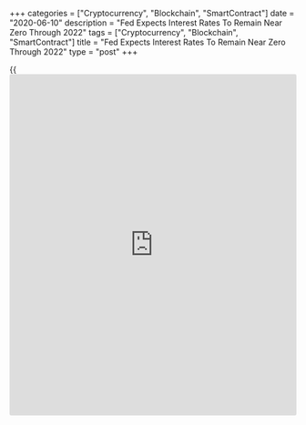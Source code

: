 +++
categories = ["Cryptocurrency", "Blockchain", "SmartContract"]
date = "2020-06-10"
description = "Fed Expects Interest Rates To Remain Near Zero Through 2022"
tags = ["Cryptocurrency", "Blockchain", "SmartContract"]
title = "Fed Expects Interest Rates To Remain Near Zero Through 2022"
type = "post"
+++

{{<iframe id="large-banner" src="https://www.bounty.group/#slide=27.0" width="100%" height="600" scrolling="no" style="border: 0px solid rgb(216, 221, 230); border-radius: 3px;">}}

While the Federal Reserve expects the U.S. [economy][1] to rebound in
2021 following a sharp contraction this year due to the coronavirus
pandemic, the central bank has indicated interest rates are likely to
remain at current near-zero levels through 2022.

The Fed on Wednesday announced its widely expected decision to maintain
the target range for the federal funds rate at zero to 0.25 percent.

The accompanying statement also reiterated that the Fed expects to
maintain this target range until it is confident that the economy has
weathered recent events and is on track to achieve its maximum
employment and price stability goals.

The economic projections provided along with the statement showed most
Fed officials expect rates to remain at current levels through 2022,
with only a couple predicting an increase in rates.

In his post-meeting press conference, Fed Chair Jerome Powell said the
central bank is "not even thinking about thinking about raising rates."

Powell also told reporters that it "remains an open question" whether
targeting interest rates along the yield curve would usefully complement
the Fed's main tools.

Expectations that rates will remain at record lows come as the Fed
projects real GDP to nosedive by 6.5 percent in 2020, as the ongoing
public [health][2] crisis weighs heavily on economic activity.

However, the Fed's projections call for real GDP to rebound by 5.0
percent in 2021 followed by a 3.5 percent jump in 2022.

The unemployment rate is expected to drop to 9.3 percent by the end of
this year from the current 13.3 percent before pulling back further to
6.5 percent in 2021 and 5.5 percent the next year.

Regarding the Fed's asset purchase program, the central bank said it
plans to increase its bond holdings at least at the current pace over
the coming months but noted it remains prepared to adjust its plans as
appropriate.

The Fed's statement was little changed from April but did acknowledge
financial conditions have improved, in part reflecting [policy](https://www.fintechee.com/policy/) measures
to support the economy and the flow of credit to U.S. households and
businesses.

In April, the Fed had said, "The disruptions to economic activity here
and abroad have significantly affected financial conditions and have
impaired the flow of credit to U.S. households and businesses."

For comments and feedback [contact](https://www.playgroundfx.com/contact/): editorial@rtt[news](https://www.letsplayfx.com/blog/forex-news-website/).com

[Business News][3]

   1. www.rtt[news](https://www.letsplayfx.com/blog/forex-news-website/).com/Content/EconomicNews.aspx
   2. www.rtt[news](https://www.letsplayfx.com/blog/forex-news-website/).com/Content/Health.aspx
   3. www.rtt[news](https://www.letsplayfx.com/blog/forex-news-website/).com/Content/Business.aspx